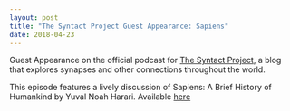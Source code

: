 ```yaml
---
layout: post
title: "The Syntact Project Guest Appearance: Sapiens"
date: 2018-04-23
---
```

Guest Appearance on the official podcast for [The Syntact Project](http://www.syntactproject.com), a blog that explores synapses and other connections throughout the world.  

This episode features a lively discussion of Sapiens: A Brief History of Humankind by Yuval Noah Harari.  Available [here](http://www.syntactproject.com/2018/04/23/book-club-sapiens.html)

